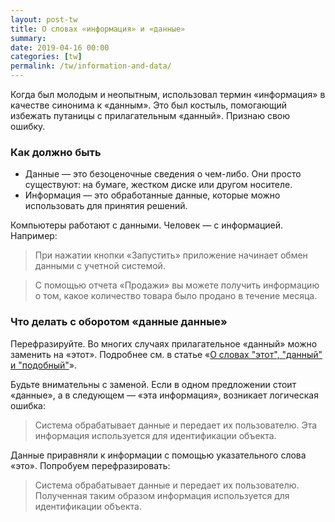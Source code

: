 ```yaml
---
layout: post-tw
title: О словах «информация» и «данные»
summary: 
date: 2019-04-16 00:00
categories: [tw]
permalink: /tw/information-and-data/
---
```


Когда был молодым и неопытным, использовал термин «информация» в качестве синонима к «данным». Это был костыль, помогающий избежать путаницы с прилагательным «данный». Признаю свою ошибку.


### Как должно быть

- Данные — это безоценочные сведения о чем-либо. Они просто существуют: на бумаге, жестком диске или другом носителе.
- Информация — это обработанные данные, которые можно использовать для принятия решений.

Компьютеры работают с данными. Человек — с информацией. Например:

> При нажатии кнопки «Запустить» приложение начинает обмен данными с учетной системой.

> С помощью отчета «Продажи» вы можете получить информацию о том, какое количество товара было продано в течение месяца.

### Что делать с оборотом «данные данные»

Перефразируйте. Во многих случаях прилагательное «данный» можно заменить на «этот». Подробнее см. в статье «[О словах "этот", "данный" и "подобный"](/tw/this-given-similar/)».

Будьте внимательны с заменой. Если в одном предложении стоит «данные», а в следующем — «эта информация», возникает логическая ошибка:

> Система обрабатывает данные и передает их пользователю. Эта информация используется для идентификации объекта.

Данные приравняли к информации с помощью указательного слова «это». Попробуем перефразировать:

> Система обрабатывает данные и передает их пользователю. Полученная таким образом информация используется для идентификации объекта.